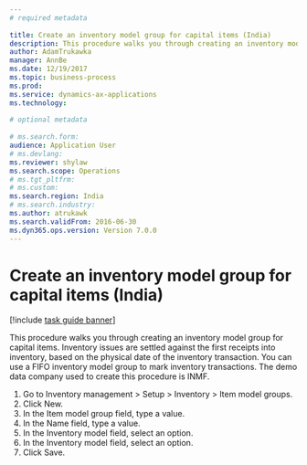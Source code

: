 ```yaml
--- 
# required metadata 
 
title: Create an inventory model group for capital items (India)
description: This procedure walks you through creating an inventory model group for capital items. 
author: AdamTrukawka
manager: AnnBe 
ms.date: 12/19/2017
ms.topic: business-process 
ms.prod:  
ms.service: dynamics-ax-applications 
ms.technology:  
 
# optional metadata 
 
# ms.search.form:   
audience: Application User 
# ms.devlang:  
ms.reviewer: shylaw
ms.search.scope: Operations 
# ms.tgt_pltfrm:  
# ms.custom:  
ms.search.region: India
# ms.search.industry: 
ms.author: atrukawk
ms.search.validFrom: 2016-06-30 
ms.dyn365.ops.version: Version 7.0.0 
---
```

# Create an inventory model group for capital items (India)

[!include [task guide banner](../../includes/task-guide-banner.md)]

This procedure walks you through creating an inventory model group for capital items. Inventory issues are settled against the first receipts into inventory, based on the physical date of the inventory transaction. You can use a FIFO inventory model group to mark inventory transactions. The demo data company used to create this procedure is INMF.

1. Go to Inventory management > Setup > Inventory > Item model groups.
2. Click New.
3. In the Item model group field, type a value.
4. In the Name field, type a value.
5. In the Inventory model field, select an option.
6. In the Inventory model field, select an option.
7. Click Save.

